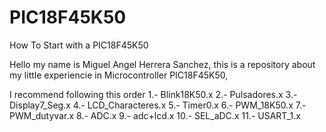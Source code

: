 # PIC18F45K50
How To Start with a PIC18F45K50

Hello my name is Miguel Angel Herrera Sanchez, this is a repository about my little experiencie in Microcontroller PIC18F45K50, 

I recommend following this order
1.- Blink18K50.x
2.- Pulsadores.x
3.- Display7_Seg.x
4.- LCD_Characteres.x
5.- Timer0.x
6.- PWM_18K50.x
7.- PWM_dutyvar.x
8.- ADC.x
9.- adc+lcd.x
10.- SEL_aDC.x
11.- USART_1.x

